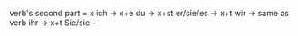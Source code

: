 verb's second part = x
ich -> x+e
du -> x+st
er/sie/es -> x+t
wir -> same as verb
ihr -> x+t
Sie/sie -

